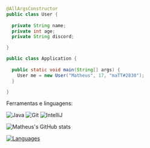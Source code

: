 ```java
@AllArgsConstructor
public class User {
  
  private String name;
  private int age;
  private String discord;

}

public class Application {
  
  public static void main(String[] args) {
    User me = new User("Matheus", 17, "maTT#2830");
  }

}
```

Ferramentas e linguagens:

![Java](https://img.shields.io/badge/-Java-007396?style=flat-square&logo=java)
![Git](https://img.shields.io/badge/-Git-black?style=flat-square&logo=git)
![IntelliJ](https://img.shields.io/badge/-IntelliJ%20IDEA-black?style=flat-square&logo=intellij-idea&logoColor=white)

![Matheus's GitHub stats](https://github-readme-stats.vercel.app/api?username=mattnicee7&show_icons=true&theme=radical)

[![Languages](https://github-readme-stats.vercel.app/api/top-langs/?username=mattnicee7&layout=compact)](https://github.com/anuraghazra/github-readme-stats)
